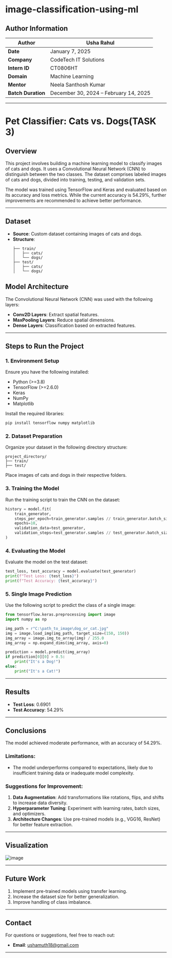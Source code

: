 # image-classification-using-ml

## **Author Information**  
| **Author**        | **Usha Rahul**              |  
|--------------------|-----------------------------|  
| **Date**          | January 7, 2025            |  
| **Company**       | CodeTech IT Solutions      |  
| **Intern ID**     | CT0806HT                   |  
| **Domain**        | Machine Learning           |  
| **Mentor**        | Neela Santhosh Kumar       |  
| **Batch Duration**| December 30, 2024 – February 14, 2025 |  

---
# **Pet Classifier: Cats vs. Dogs(TASK 3)**

## **Overview**  
This project involves building a machine learning model to classify images of cats and dogs. It uses a Convolutional Neural Network (CNN) to distinguish between the two classes. The dataset comprises labeled images of cats and dogs, divided into training, testing, and validation sets.  

The model was trained using TensorFlow and Keras and evaluated based on its accuracy and loss metrics. While the current accuracy is 54.29%, further improvements are recommended to achieve better performance.  

---

## **Dataset**  
- **Source**: Custom dataset containing images of cats and dogs.  
- **Structure**:  
  ```
  ├── train/
  │   ├── cats/
  │   └── dogs/
  ├── test/
  │   ├── cats/
  │   └── dogs/
  ```


## **Model Architecture**  
The Convolutional Neural Network (CNN) was used with the following layers:  
- **Conv2D Layers**: Extract spatial features.  
- **MaxPooling Layers**: Reduce spatial dimensions.  
- **Dense Layers**: Classification based on extracted features.  

---

## **Steps to Run the Project**  

### **1. Environment Setup**  
Ensure you have the following installed:  
- Python (>=3.8)  
- TensorFlow (>=2.6.0)  
- Keras  
- NumPy  
- Matplotlib  

Install the required libraries:  
```bash  
pip install tensorflow numpy matplotlib  
```  

### **2. Dataset Preparation**  
Organize your dataset in the following directory structure:  
```
project_directory/
├── train/
├── test/
```  
Place images of cats and dogs in their respective folders.  

### **3. Training the Model**  
Run the training script to train the CNN on the dataset:  
```python  
history = model.fit(
    train_generator,
    steps_per_epoch=train_generator.samples // train_generator.batch_size,
    epochs=10,
    validation_data=test_generator,
    validation_steps=test_generator.samples // test_generator.batch_size
)
```  

### **4. Evaluating the Model**  
Evaluate the model on the test dataset:  
```python  
test_loss, test_accuracy = model.evaluate(test_generator)
print(f"Test Loss: {test_loss}")
print(f"Test Accuracy: {test_accuracy}")
```  

### **5. Single Image Prediction**  
Use the following script to predict the class of a single image:  
```python  
from tensorflow.keras.preprocessing import image  
import numpy as np  

img_path = r"C:\path_to_image\dog_or_cat.jpg"  
img = image.load_img(img_path, target_size=(150, 150))  
img_array = image.img_to_array(img) / 255.0  
img_array = np.expand_dims(img_array, axis=0)  

prediction = model.predict(img_array)  
if prediction[0][0] > 0.5:  
    print("It's a Dog!")  
else:  
    print("It's a Cat!")  
```  

---

## **Results**  
- **Test Loss**: 0.6901  
- **Test Accuracy**: 54.29%  

---

## **Conclusions**  
The model achieved moderate performance, with an accuracy of 54.29%.  
### **Limitations**:  
- The model underperforms compared to expectations, likely due to insufficient training data or inadequate model complexity.  

### **Suggestions for Improvement**:  
1. **Data Augmentation**: Add transformations like rotations, flips, and shifts to increase data diversity.  
2. **Hyperparameter Tuning**: Experiment with learning rates, batch sizes, and optimizers.  
3. **Architecture Changes**: Use pre-trained models (e.g., VGG16, ResNet) for better feature extraction.  

---

## **Visualization**  
![image](https://github.com/user-attachments/assets/9a5e7bb0-6e36-4d06-8f56-a7d516c6ee5c)

---

## **Future Work**  
1. Implement pre-trained models using transfer learning.  
2. Increase the dataset size for better generalization.  
3. Improve handling of class imbalance.  

---

## **Contact**  
For questions or suggestions, feel free to reach out:  
- **Email**: ushamuth18@gmail.com

---  


